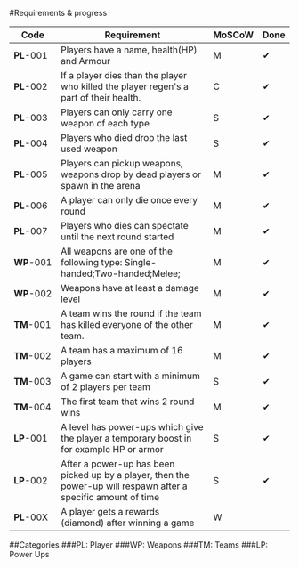#Requirements & progress

|Code|Requirement|MoSCoW|Done|
---|---|---|---|
|**PL**-001|Players have a name, health(HP) and Armour|M|✔|
|**PL**-002|If a player dies than the player who killed the player regen's a part of their health.|C|✔|
|**PL**-003|Players can only carry one weapon of each type|S|✔|
|**PL**-004|Players who died drop the last used weapon|S|✔|
|**PL**-005|Players can pickup weapons, weapons drop by dead players or spawn in the arena|M|✔|
|**PL**-006|A player can only die once every round|M|✔|
|**PL**-007|Players who dies can spectate until the next round started|M|✔|
|**WP**-001|All weapons are one of the following type: Single-handed;Two-handed;Melee;|M|✔|
|**WP**-002|Weapons have at least a damage level|M|✔|
|**TM**-001|A team wins the round if the team has killed everyone of the other team.|M|✔|
|**TM**-002|A team has a maximum of 16 players|M|✔|
|**TM**-003|A game can start with a minimum of 2 players per team|S|✔|
|**TM**-004|The first team that wins 2 round wins|M|✔|
|**LP**-001|A level has power-ups which give the player a temporary boost in for example HP or armor|S|✔|
|**LP**-002|After a power-up has been picked up by a player, then the power-up will respawn after a specific amount of time|S|✔|
|**PL**-00X|A player gets a rewards (diamond) after winning a game|W||

##Categories
###PL: Player
###WP: Weapons
###TM: Teams
###LP: Power Ups